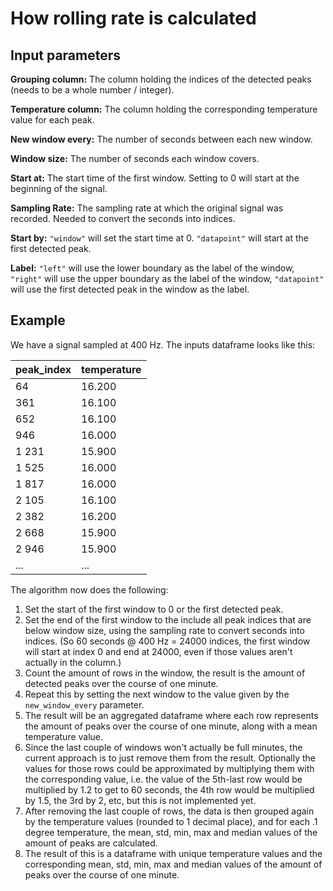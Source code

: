 # How rolling rate is calculated

## Input parameters

**Grouping column:** The column holding the indices of the detected peaks (needs to be a whole number / integer).

**Temperature column:** The column holding the corresponding temperature value for each peak.

**New window every:** The number of seconds between each new window.

**Window size:** The number of seconds each window covers.

**Start at:** The start time of the first window. Setting to 0 will start at the beginning of the signal.

**Sampling Rate:** The sampling rate at which the original signal was recorded. Needed to convert the seconds into indices.

**Start by:** `"window"` will set the start time at 0. `"datapoint"` will start at the first detected peak.

**Label:** `"left"` will use the lower boundary as the label of the window, `"right"` will use the upper boundary as the label of the window, `"datapoint"` will use the first detected peak in the window as the label.


## Example

We have a signal sampled at 400 Hz. The inputs dataframe looks like this:

|peak_index|temperature|
|---|---|
|64|16.200|
|361|16.100|
|652|16.100|
|946|16.000|
|1 231|15.900|
|1 525|16.000|
|1 817|16.000|
|2 105|16.100|
|2 382|16.200|
|2 668|15.900|
|2 946|15.900|
|...|...|


The algorithm now does the following:

1. Set the start of the first window to 0 or the first detected peak.
2. Set the end of the first window to the include all peak indices that are below window size, using the sampling rate to convert seconds into indices. (So 60 seconds @ 400 Hz = 24000 indices, the first window will start at index 0 and end at 24000, even if those values aren't actually in the column.)
3. Count the amount of rows in the window, the result is the amount of detected peaks over the course of one minute.
4. Repeat this by setting the next window to the value given by the `new_window_every` parameter.
5. The result will be an aggregated dataframe where each row represents the amount of peaks over the course of one minute, along with a mean temperature value.
6. Since the last couple of windows won't actually be full minutes, the current approach is to just remove them from the result. Optionally the values for those rows could be approximated by multiplying them with the corresponding value, i.e. the value of the 5th-last row would be multiplied by 1.2 to get to 60 seconds, the 4th row would be multiplied by 1.5, the 3rd by 2, etc, but this is not implemented yet.
7. After removing the last couple of rows, the data is then grouped again by the temperature values (rounded to 1 decimal place), and for each .1 degree temperature, the mean, std, min, max and median values of the amount of peaks are calculated.
8. The result of this is a dataframe with unique temperature values and the corresponding mean, std, min, max and median values of the amount of peaks over the course of one minute.
